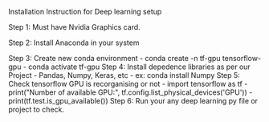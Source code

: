 Installation Instruction for Deep learning setup

Step 1: Must have Nvidia Graphics card.

Step 2: Install Anaconda in your system

Step 3: Create new conda environment
      - conda create -n tf-gpu tensorflow-gpu
      - conda activate tf-gpu
Step 4: Install depedence libraries as per our Project
      - Pandas, Numpy, Keras, etc
      - ex: conda install Numpy
Step 5: Check tensorflow GPU is recorganising or not
      - import tensorflow as tf
      - print("Number of available GPU:", tf.config.list_physical_devices('GPU'))
      - print(tf.test.is_gpu_available())
Step 6: Run your any deep learning py file or project to check.
